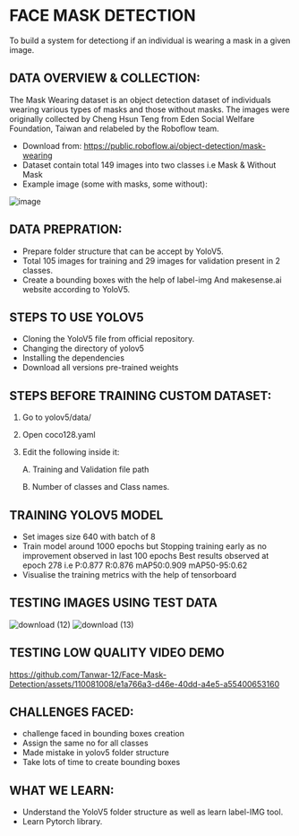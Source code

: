 # FACE MASK DETECTION
To build a system for detectiong if an individual is wearing a mask in a given image.

## DATA OVERVIEW & COLLECTION:
The Mask Wearing dataset is an object detection dataset of individuals wearing various types of masks and those without masks. The images were originally collected by Cheng Hsun Teng from Eden Social Welfare Foundation, Taiwan and relabeled by the Roboflow team.

* Download from: https://public.roboflow.ai/object-detection/mask-wearing
* Dataset contain total 149 images into two classes i.e Mask & Without Mask
* Example image (some with masks, some without):
  
![image](https://github.com/PawarMukesh/Face-Mask-Detection/assets/101791322/747497ce-ebde-4964-9283-3438eb133b34)


## DATA PREPRATION:
* Prepare folder structure that can be accept by YoloV5.
* Total 105 images for training and 29 images for validation present in 2 classes.
* Create a bounding boxes with the help of label-img And makesense.ai website according to YoloV5.

## STEPS TO USE YOLOV5
* Cloning the YoloV5 file from official repository.
* Changing the directory of yolov5
* Installing the dependencies
* Download all versions pre-trained weights

## STEPS BEFORE TRAINING CUSTOM DATASET:
1. Go to yolov5/data/
2. Open coco128.yaml
3. Edit the following inside it:

     A. Training and Validation file path

     B. Number of classes and Class names.

## TRAINING YOLOV5 MODEL
* Set images size 640 with batch of 8
* Train model around 1000 epochs but Stopping training early as no improvement observed in last 100 epochs Best results observed at epoch 278 i.e P:0.877    R:0.876      mAP50:0.909   mAP50-95:0.62
* Visualise the training metrics with the help of tensorboard

## TESTING IMAGES USING TEST DATA

![download (12)](https://github.com/Tanwar-12/Face-Mask-Detection/assets/110081008/62be98ad-ef53-4287-8f07-5675f471a90e)
![download (13)](https://github.com/Tanwar-12/Face-Mask-Detection/assets/110081008/31b2ccba-6e28-48c1-bd68-867e3416c9e5)

## TESTING LOW QUALITY VIDEO DEMO

https://github.com/Tanwar-12/Face-Mask-Detection/assets/110081008/e1a766a3-d46e-40dd-a4e5-a55400653160





## CHALLENGES FACED:
*	challenge faced in bounding boxes creation
*	Assign the same no for all classes
*	Made mistake in yolov5 folder structure
*	Take lots of time to create bounding boxes

## WHAT WE LEARN:
*	Understand the YoloV5 folder structure as well as learn label-IMG tool.
*	Learn Pytorch library.
